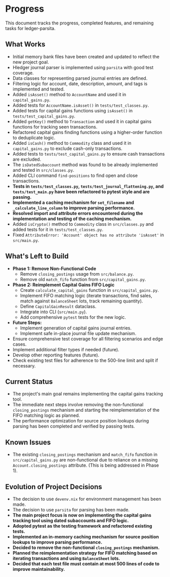 # Progress

This document tracks the progress, completed features, and remaining tasks for ledger-parsita.

## What Works

- Initial memory bank files have been created and updated to reflect the new project goal.
- Hledger journal parser is implemented using `parsita` with good test coverage.
- Data classes for representing parsed journal entries are defined.
- Filtering logic for account, date, description, amount, and tags is implemented and tested.
- Added `isAsset()` method to `AccountName` and used it in `capital_gains.py`.
- Added tests for `AccountName.isAsset()` in `tests/test_classes.py`.
- Added tests for capital gains functions using `isAsset()` in `tests/test_capital_gains.py`.
- Added `getKey()` method to `Transaction` and used it in capital gains functions for tracking seen transactions.
- Refactored capital gains finding functions using a higher-order function to deduplicate logic.
- Added `isCash()` method to `Commodity` class and used it in `capital_gains.py` to exclude cash-only transactions.
- Added tests to `tests/test_capital_gains.py` to ensure cash transactions are excluded.
- The `isDatedSubaccount` method was found to be already implemented and tested in `src/classes.py`.
- Added CLI command `find-positions` to find open and close transactions.
- **Tests in `tests/test_classes.py`, `tests/test_journal_flattening.py`, and `tests/test_main.py` have been refactored to pytest style and are passing.**
- **Implemented a caching mechanism for `set_filename` and `_calculate_line_column` to improve parsing performance.**
- **Resolved import and attribute errors encountered during the implementation and testing of the caching mechanism.**
- Added `isCrypto()` method to `Commodity` class in `src/classes.py` and added tests for it in `tests/test_classes.py`.
- Fixed `AttributeError: 'Account' object has no attribute 'isAsset'` in `src/main.py`.

## What's Left to Build

- **Phase 1: Remove Non-Functional Code**
    - Remove `closing_postings` usage from `src/balance.py`.
    - Remove old `match_fifo` function from `src/capital_gains.py`.
- **Phase 2: Reimplement Capital Gains FIFO Logic**
    - Create `calculate_capital_gains` function in `src/capital_gains.py`.
    - Implement FIFO matching logic (iterate transactions, find sales, match against `BalanceSheet` lots, track remaining quantity).
    - Define `CapitalGainResult` dataclass.
    - Integrate into CLI (`src/main.py`).
    - Add comprehensive `pytest` tests for the new logic.
- **Future Steps:**
    - Implement generation of capital gains journal entries.
    - Implement safe in-place journal file update mechanism.
- Ensure comprehensive test coverage for all filtering scenarios and edge cases.
- Implement additional filter types if needed (future).
- Develop other reporting features (future).
- Check existing test files for adherence to the 500-line limit and split if necessary.

## Current Status

- The project's main goal remains implementing the capital gains tracking tool.
- The immediate next steps involve removing the non-functional `closing_postings` mechanism and starting the reimplementation of the FIFO matching logic as planned.
- The performance optimization for source position lookups during parsing has been completed and verified by passing tests.

## Known Issues

- The existing `closing_postings` mechanism and `match_fifo` function in `src/capital_gains.py` are non-functional due to reliance on a missing `Account.closing_postings` attribute. (This is being addressed in Phase 1).

## Evolution of Project Decisions

- The decision to use `devenv.nix` for environment management has been made.
- The decision to use `parsita` for parsing has been made.
- **The main project focus is now on implementing the capital gains tracking tool using dated subaccounts and FIFO logic.**
- **Adopted pytest as the testing framework and refactored existing tests.**
- **Implemented an in-memory caching mechanism for source position lookups to improve parsing performance.**
- **Decided to remove the non-functional `closing_postings` mechanism.**
- **Planned the reimplementation strategy for FIFO matching based on iterating transactions and using `BalanceSheet` lots.**
- **Decided that each test file must contain at most 500 lines of code to improve maintainability.**
